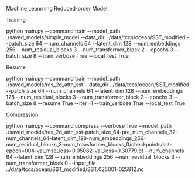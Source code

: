 Machine Leanrning Reduced-order Model

Training

python main.py --command train --model_path ./saved_models/simple_model --data_dir ../data/tccs/ocean/SST_modified --patch_size 64 --num_channels 64 --latent_dim 128 --num_embeddings 256 --num_residual_blocks 3 --num_transformer_block 2 --epochs 3 --batch_size 8 --train_verbose True --local_test True

Resume

python main.py --command train --model_path ./saved_models/res_2d_attn_sst --data_dir ../data/tccs/ocean/SST_modified --patch_size 64 --num_channels 64 --latent_dim 128 --num_embeddings 128 --num_residual_blocks 3 --num_transformer_block 2 --epochs 3 --batch_size 8 --resume True --iter -1 --train_verbose True --local_test True

Compression

python main.py --command compress --verbose True --model_path ./saved_models/res_2d_attn_sst-patch_size_64-pre_num_channels_32-num_channels_64-latent_dim_128-num_embeddings_256-num_residual_blocks_3-num_transformer_blocks_0/checkpoints/sst-epoch\=004-val_mse_loss\=0.05082-val_loss\=0.30779.pt --num_channels 64 --latent_dim 128 --num_embeddings 256 --num_residual_blocks 3 --num_transformer_block 0 --input_file ../data/tccs/ocean/SST_modified/SST.025001-025912.nc

